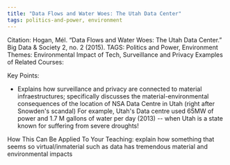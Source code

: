 ```yaml
---
title: "Data Flows and Water Woes: The Utah Data Center"
tags: politics-and-power, environment
---
```


Citation: Hogan, Mél. “Data Flows and Water Woes: The Utah Data Center.” Big Data & Society 2, no. 2 (2015).
TAGS: Politics and Power, Environment
Themes: Environmental Impact of Tech, Surveillance and Privacy
Examples of Related Courses:

Key Points:

- Explains how surveillance and privacy are connected to material infraestructures;
  specifically discusses the material-environmental consequences of the location of NSA Data Centre in Utah (right after Snowden's scandal)
  For example, Utah's Data centre used 65MW of power and 1.7 M gallons of water per day (2013) -- when Utah is a state known for suffering from severe droughts!

How This Can Be Applied To Your Teaching:
explain how something that seems so virtual/inmaterial such as data has tremendous material and environmental impacts
